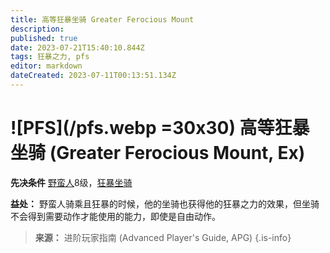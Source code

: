 ```yaml
---
title: 高等狂暴坐骑 Greater Ferocious Mount
description: 
published: true
date: 2023-07-21T15:40:10.844Z
tags: 狂暴之力, pfs
editor: markdown
dateCreated: 2023-07-11T00:13:51.134Z
---
```


# ![PFS](/pfs.webp =30x30) 高等狂暴坐骑 (Greater Ferocious Mount, Ex)

**先决条件** [野蛮人](/野蛮人)8级，[狂暴坐骑](/狂暴之力/狂暴坐骑)

**益处：** 野蛮人骑乘且狂暴的时候，他的坐骑也获得他的狂暴之力的效果，但坐骑不会得到需要动作才能使用的能力，即使是自由动作。

> **来源：** 进阶玩家指南 (Advanced Player's Guide, APG)
{.is-info}
